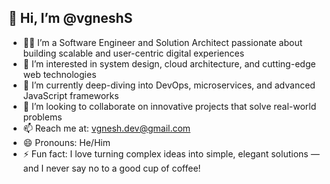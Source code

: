 ## 👋 Hi, I’m @vgneshS

- 👨‍💻 I’m a Software Engineer and Solution Architect passionate about building scalable and user-centric digital experiences  
- 👀 I’m interested in system design, cloud architecture, and cutting-edge web technologies  
- 🌱 I’m currently deep-diving into DevOps, microservices, and advanced JavaScript frameworks  
- 💞️ I’m looking to collaborate on innovative projects that solve real-world problems  
- 📫 Reach me at: [vgnesh.dev@gmail.com](mailto:vgneztech.@gmail.com)  
- 😄 Pronouns: He/Him  
- ⚡ Fun fact: I love turning complex ideas into simple, elegant solutions — and I never say no to a good cup of coffee!

<!---
vgneshS/vgneshS is a ✨ special ✨ repository because its `README.md` (this file) appears on your GitHub profile.
You can click the Preview link to take a look at your changes.
--->

